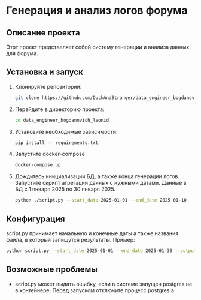 # Генерация и анализ логов форума

## Описание проекта

Этот проект представляет собой систему генерации и анализа данных для форума.

## Установка и запуск

1. Клонируйте репозиторий:
   ```bash
   git clone https://github.com/DuckAndStranger/data_engineer_bogdanovich_leonid.git
   ```

2. Перейдите в директорию проекта:
   ```bash
   cd data_engineer_bogdanovich_leonid
   ```

3. Установите необходимые зависимости:
   ```bash
   pip install -r requirements.txt
   ```

4. Запустите docker-compose
   ```bash
   docker-compose up
   ```

5. Дождитесь инициализации БД, а также конца генерации логов. Запустите скрипт агрегации данных с нужными датами. 
   Данные в БД с 1 января 2025 по 30 января 2025.
   ```bash
   python ./script.py --start_date 2025-01-01 --end_date 2025-01-10
   ```

## Конфигурация

   script.py принимает начальную и конечные даты а также названия файла, в который запишутся результаты.
   Пример:
   ```bash
   python script.py --start_date 2025-01-01 --end_date 2025-01-30 --output data.csv
   ```

## Возможные проблемы

   - script.py может выдать ошибку, если в системе запущен postgres не в контейнере. 
     Перед запуском отключите процесс postgres'а.
